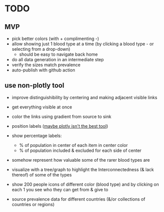 # TODO

## MVP
- pick better colors (with + complimenting -)
- allow showing just 1 blood type at a time (by clicking a blood type - or selecting from a drop-down)
  - should be easy to navigate back home
- do all data generation in an intermediate step
- verify the sizes match prevalence
- auto-publish with github action

## use non-plotly tool
- improve distinguishibility by centering and making adjacent visible links
- get everything visible at once
- color the links using gradient from source to sink
- position labels ([maybe plotly isn't the best tool](https://stackoverflow.com/questions/65012892/how-to-specify-node-label-position-for-sankey-diagram-in-plotly))
- show percentage labels:
  - % of population in center of each item in center color
  - % of population included & excluded for each side of center

- somehow represent how valuable some of the rarer blood types are
- visualize with a tree/graph to highlight the Interconnectedness (& lack thereof) of some of the types
- show 200 people icons of different color (blood type) and by clicking on each 1 you see who they can get from & give to
- source prevalence data for different countries (&/or collections of countries or regions)
